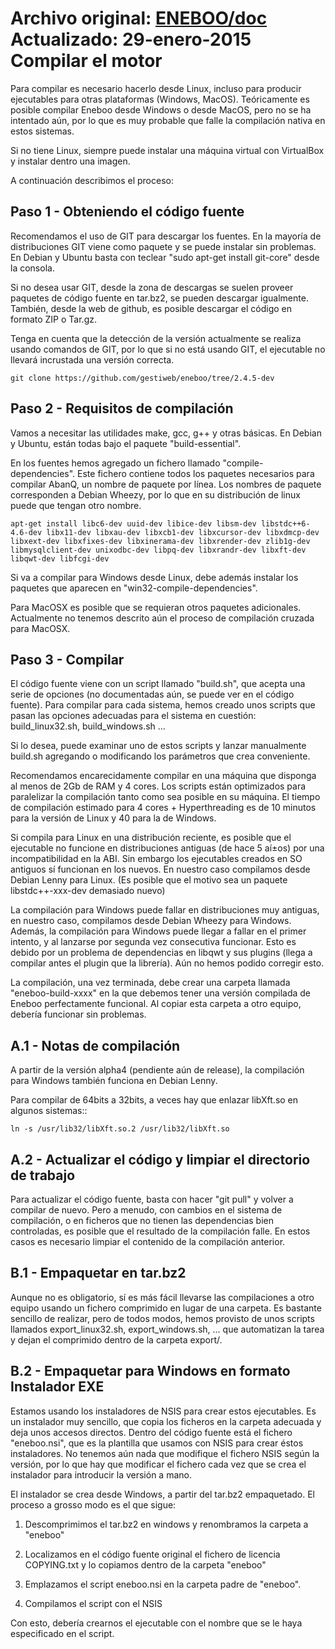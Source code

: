 Archivo original: [ENEBOO/doc](https://github.com/eneboo/doc/wiki/Compilar-el-motor)
Actualizado: 29-enero-2015
Compilar el motor
=================================================

Para compilar es necesario hacerlo desde Linux, incluso para producir 
ejecutables para otras plataformas (Windows, MacOS). Teóricamente es posible 
compilar Eneboo desde Windows o desde MacOS, pero no se ha intentado aún, por 
lo que es muy probable que falle la compilación nativa en estos sistemas.

Si no tiene Linux, siempre puede instalar una máquina virtual con VirtualBox 
y instalar dentro una imagen. 

A continuación describimos el proceso: 
 

Paso 1 - Obteniendo el código fuente
--------------------------------------------------------------------

Recomendamos el uso de GIT para descargar los fuentes. En la mayorí­a de 
distribuciones GIT viene como paquete y se puede instalar sin problemas. En 
Debian y Ubuntu basta con teclear "sudo apt-get install git-core" desde la 
consola.

Si no desea usar GIT, desde la zona de descargas se suelen proveer paquetes de 
código fuente en tar.bz2, se pueden descargar igualmente. También, desde la 
web de github, es posible descargar el código en formato ZIP o Tar.gz.

Tenga en cuenta que la detección de la versión actualmente se realiza usando 
comandos de GIT, por lo que si no está usando GIT, el ejecutable no llevará 
incrustada una versión correcta.

`git clone https://github.com/gestiweb/eneboo/tree/2.4.5-dev`
 


Paso 2 - Requisitos de compilación
--------------------------------------------------------------------

Vamos a necesitar las utilidades make, gcc, g++ y otras básicas. En Debian y 
Ubuntu, están todas bajo el paquete "build-essential".

En los fuentes hemos agregado un fichero llamado "compile-dependencies".  Este 
fichero contiene todos los paquetes necesarios para compilar AbanQ, un nombre 
de paquete por lí­nea. Los nombres de paquete corresponden a Debian Wheezy, 
por lo que en su distribución de linux puede que tengan otro nombre. 

`apt-get install libc6-dev uuid-dev libice-dev libsm-dev libstdc++6-4.6-dev libx11-dev libxau-dev libxcb1-dev libxcursor-dev libxdmcp-dev libxext-dev libxfixes-dev libxinerama-dev libxrender-dev zlib1g-dev libmysqlclient-dev unixodbc-dev libpq-dev libxrandr-dev libxft-dev libqwt-dev libfcgi-dev`

Si va a compilar para Windows desde Linux, debe además instalar los paquetes 
que aparecen en "win32-compile-dependencies".

Para MacOSX es posible que se requieran otros paquetes adicionales. Actualmente 
no tenemos descrito aún el proceso de compilación cruzada para MacOSX.

 


Paso 3 - Compilar
--------------------------------------------------------------------

El código fuente viene con un script llamado "build.sh", que acepta una serie 
de opciones (no documentadas aún, se puede ver en el código fuente). Para 
compilar para cada sistema, hemos creado unos scripts que pasan las opciones 
adecuadas para el sistema en cuestión: build_linux32.sh, build_windows.sh ... 

Si lo desea, puede examinar uno de estos scripts y lanzar manualmente 
build.sh agregando o modificando los parámetros que crea conveniente.

Recomendamos encarecidamente compilar en una máquina que disponga al menos 
de 2Gb de RAM y 4 cores. Los scripts están optimizados para paralelizar la 
compilación tanto como sea posible en su máquina. El tiempo de compilación 
estimado para 4 cores + Hyperthreading es de 10 minutos para la versión de 
Linux y 40 para la de Windows.

Si compila para Linux en una distribución reciente, es posible que el 
ejecutable no funcione en distribuciones antiguas (de hace 5 aí±os) por una 
incompatibilidad en la ABI. Sin embargo los ejecutables creados en SO antiguos 
sí­ funcionan en los nuevos. En nuestro caso compilamos desde Debian Lenny 
para Linux. (Es posible que el motivo sea un paquete libstdc++-xxx-dev 
demasiado nuevo)

La compilación para Windows puede fallar en distribuciones muy antiguas, en 
nuestro caso, compilamos desde Debian Wheezy para Windows. Además, la 
compilación para Windows puede llegar a fallar en el primer intento, y al 
lanzarse por segunda vez consecutiva funcionar. Esto es debido por un problema 
de dependencias en libqwt y sus plugins (llega a compilar antes el plugin que 
la librerí­a). Aún no hemos podido corregir esto.

La compilación, una vez terminada, debe crear una carpeta llamada 
"eneboo-build-xxxx"  en la que debemos tener una versión compilada de 
Eneboo perfectamente funcional. Al copiar esta carpeta a otro equipo, deberí­a 
funcionar sin problemas.


A.1 - Notas de compilación
--------------------------------------------------------------------

A partir de la versión alpha4 (pendiente aún de release), la compilación para 
Windows también funciona en Debian Lenny. 

Para compilar de 64bits a 32bits, a veces hay que enlazar libXft.so en 
algunos sistemas::

    ln -s /usr/lib32/libXft.so.2 /usr/lib32/libXft.so
 


A.2 - Actualizar el código y limpiar el directorio de trabajo
--------------------------------------------------------------------

Para actualizar el código fuente, basta con hacer "git pull" y volver a 
compilar de nuevo. Pero a menudo, con cambios en el sistema de compilación, 
o en ficheros que no tienen las dependencias bien controladas, es posible que 
el resultado de la compilación falle. En estos casos es necesario limpiar el 
contenido de la compilación anterior.



B.1 - Empaquetar en tar.bz2
--------------------------------------------------------------------

Aunque no es obligatorio, sí­ es más fácil llevarse las compilaciones a otro 
equipo usando un fichero comprimido en lugar de una carpeta. Es bastante 
sencillo de realizar, pero de todos modos, hemos provisto de unos scripts 
llamados export_linux32.sh, export_windows.sh, ... que automatizan la tarea 
y dejan el comprimido dentro de la carpeta export/.
 

B.2 - Empaquetar para Windows en formato Instalador EXE
--------------------------------------------------------------------

Estamos usando los instaladores de NSIS para crear estos ejecutables. Es un 
instalador muy sencillo, que copia los ficheros en la carpeta adecuada y deja 
unos accesos directos. Dentro del código fuente está el fichero "eneboo.nsi", 
que es la plantilla que usamos con NSIS para crear éstos instaladores. No 
tenemos aún nada que modifique el fichero NSIS según la versión, por lo 
que hay que modificar el fichero cada vez que se crea el instalador para 
introducir la versión a mano.

El instalador se crea desde Windows, a partir del tar.bz2 empaquetado. El 
proceso a grosso modo es el que sigue:

1. Descomprimimos el tar.bz2 en windows y renombramos la carpeta a "eneboo"

2. Localizamos en el código fuente original el fichero de licencia COPYING.txt 
y lo copiamos dentro de la carpeta "eneboo"

3. Emplazamos el script eneboo.nsi en la carpeta padre de "eneboo".

4. Compilamos el script con el NSIS

Con esto, deberí­a crearnos el ejecutable con el nombre que se le haya 
especificado en el script.
